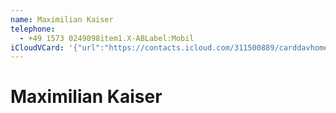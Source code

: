 ```yaml
---
name: Maximilian Kaiser
telephone:
  - +49 1573 0249098item1.X-ABLabel:Mobil
iCloudVCard: '{"url":"https://contacts.icloud.com/311500889/carddavhome/card/93736782-CC3C-4D1E-B774-8FFD9ED6A61D.vcf","etag":"\"l6i3spf7\"","data":"BEGIN:VCARD\r\nVERSION:3.0\r\nFN:\r\nN:Kaiser;Maximilian;;;\r\nUID:24C0E56A-82EA-4119-89EA-A35D9431BE3A\r\nitem1.X-ABLABEL:Mobil\r\nPRODID:-//Apple Inc.//iOS 15.6//EN\r\nREV:2025-04-03T22:05:07Z\r\nORG:;\r\nTEL:+49 1573 0249098item1.X-ABLabel:Mobil\r\nEND:VCARD"}'
---
```

# Maximilian Kaiser